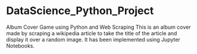 # DataScience_Python_Project
Album Cover Game using Python and Web Scraping
This is an album cover made by scraping a wikipedia article to take the title of the article and display it over a random image.
It has been implemented using Jupyter Notebooks.
